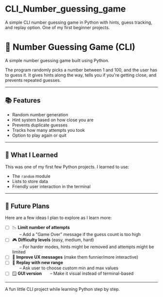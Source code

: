 # CLI_Number_guessing_game
A simple CLI number guessing game in Python with hints, guess tracking, and replay option. One of my first beginner projects.

# 🎯 Number Guessing Game (CLI)

A simple number guessing game built using Python.

The program randomly picks a number between 1 and 100, and the user has to guess it. It gives hints along the way, tells you if you're getting close, and prevents repeated guesses.

---

## 📚 Features

- Random number generation
- Hint system based on how close you are
- Prevents duplicate guesses
- Tracks how many attempts you took
- Option to play again or quit

---

## 🧠 What I Learned

This was one of my first few Python projects. I learned to use:

- The `random` module
- Lists to store data
- Friendly user interaction in the terminal

---

## 🚧 Future Plans

Here are a few ideas I plan to explore as I learn more:

- [ ] 📉 **Limit number of attempts**  
      – Add a "Game Over" message if the guess count is too high 
- [ ] 🎮 **Difficulty levels** (easy, medium, hard)  
      – For harder modes, hints might be removed and attempts might be limited  
- [ ] 🎨 **Improve UX messages** (make them funnier/more interactive)  
- [ ] 🔁 **Replay with new range**  
      – Ask user to choose custom min and max values  
- [ ] 🪟 **GUI version**
      – Make it visual instead of terminal-based

---

A fun little CLI project while learning Python step by step.
